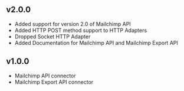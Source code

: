 ## v2.0.0

 * Added support for version 2.0 of Mailchimp API
 * Added HTTP POST method support to HTTP Adapters
 * Dropped Socket HTTP Adapter
 * Added Documentation for Mailchimp API and Mailchimp Export API

## v1.0.0

 * Mailchimp API connector
 * Mailchimp Export API connector

